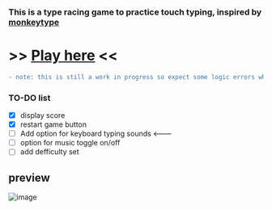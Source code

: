 ### This is a type racing game to practice touch typing, inspired by [monkeytype](https://monkeytype.com)

# >> [Play here](https://oeuf16.github.io/Type-racer/) << 
```diff
- note: this is still a work in progress so expect some logic errors while testing.
```

### TO-DO list
- [x] display score
- [x] restart game button 
- [ ] Add option for keyboard typing sounds <---
- [ ] option for music toggle on/off 
- [ ] add defficulty set
## preview

![image](https://user-images.githubusercontent.com/93136950/181870547-03ee0dde-f4fd-41d1-aa8b-a3d2e1bd6310.png)




